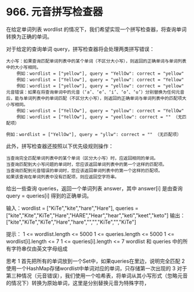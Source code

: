 # 966. 元音拼写检查器
在给定单词列表 wordlist 的情况下，我们希望实现一个拼写检查器，将查询单词转换为正确的单词。

对于给定的查询单词 query，拼写检查器将会处理两类拼写错误：

    大小写：如果查询匹配单词列表中的某个单词（不区分大小写），则返回的正确单词与单词列表中的大小写相同。
        例如：wordlist = ["yellow"], query = "YellOw": correct = "yellow"
        例如：wordlist = ["Yellow"], query = "yellow": correct = "Yellow"
        例如：wordlist = ["yellow"], query = "yellow": correct = "yellow"
    元音错误：如果在将查询单词中的元音（‘a’、‘e’、‘i’、‘o’、‘u’）分别替换为任何元音后，能与单词列表中的单词匹配（不区分大小写），则返回的正确单词与单词列表中的匹配项大小写相同。
        例如：wordlist = ["YellOw"], query = "yollow": correct = "YellOw"
        例如：wordlist = ["YellOw"], query = "yeellow": correct = "" （无匹配项）
        例如：wordlist = ["YellOw"], query = "yllw": correct = "" （无匹配项）

此外，拼写检查器还按照以下优先级规则操作：

    当查询完全匹配单词列表中的某个单词（区分大小写）时，应返回相同的单词。
    当查询匹配到大小写问题的单词时，您应该返回单词列表中的第一个这样的匹配项。
    当查询匹配到元音错误的单词时，您应该返回单词列表中的第一个这样的匹配项。
    如果该查询在单词列表中没有匹配项，则应返回空字符串。

给出一些查询 queries，返回一个单词列表 answer，其中 answer[i] 是由查询 query = queries[i] 得到的正确单词。


输入：wordlist = ["KiTe","kite","hare","Hare"], queries = ["kite","Kite","KiTe","Hare","HARE","Hear","hear","keti","keet","keto"]
输出：["kite","KiTe","KiTe","Hare","hare","","","KiTe","","KiTe"]

提示：
1 <= wordlist.length <= 5000
1 <= queries.length <= 5000
1 <= wordlist[i].length <= 7
1 <= queries[i].length <= 7
wordlist 和 queries 中的所有字符串仅由英文字母组成


思考
1 首先把所有的单词放到一个Set中，如果queries在里边，说明完全匹配
2 使用一个HashMap存储wordlist中单词对应的单词，只存储第一次出现的
3 对于第三种情况（元音错误），我们使用一个哈希表，将单词从其小写形式（忽略元音的情况下）转换为原始单词，这里是分别替换元音为特殊字符，
